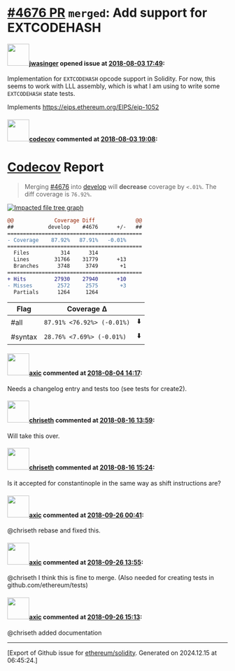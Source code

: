 # [\#4676 PR](https://github.com/ethereum/solidity/pull/4676) `merged`: Add support for EXTCODEHASH

#### <img src="https://avatars.githubusercontent.com/u/3411040?u=844b395af5047da2a24a73116b3011f9c872696b&v=4" width="50">[jwasinger](https://github.com/jwasinger) opened issue at [2018-08-03 17:49](https://github.com/ethereum/solidity/pull/4676):

Implementation for `EXTCODEHASH` opcode support in Solidity.  For now, this seems to work with LLL assembly, which is what I am using to write some `EXTCODEHASH` state tests.

Implements https://eips.ethereum.org/EIPS/eip-1052

#### <img src="https://avatars.githubusercontent.com/in/254?v=4" width="50">[codecov](https://github.com/apps/codecov) commented at [2018-08-03 19:08](https://github.com/ethereum/solidity/pull/4676#issuecomment-410348530):

# [Codecov](https://codecov.io/gh/ethereum/solidity/pull/4676?src=pr&el=h1) Report
> Merging [#4676](https://codecov.io/gh/ethereum/solidity/pull/4676?src=pr&el=desc) into [develop](https://codecov.io/gh/ethereum/solidity/commit/a86e1d187b929124c27365a8f2e185545c4157b1?src=pr&el=desc) will **decrease** coverage by `<.01%`.
> The diff coverage is `76.92%`.

[![Impacted file tree graph](https://codecov.io/gh/ethereum/solidity/pull/4676/graphs/tree.svg?width=650&token=87PGzVEwU0&height=150&src=pr)](https://codecov.io/gh/ethereum/solidity/pull/4676?src=pr&el=tree)

```diff
@@             Coverage Diff             @@
##           develop    #4676      +/-   ##
===========================================
- Coverage    87.92%   87.91%   -0.01%     
===========================================
  Files          314      314              
  Lines        31766    31779      +13     
  Branches      3748     3749       +1     
===========================================
+ Hits         27930    27940      +10     
- Misses        2572     2575       +3     
  Partials      1264     1264
```

| Flag | Coverage Δ | |
|---|---|---|
| #all | `87.91% <76.92%> (-0.01%)` | :arrow_down: |
| #syntax | `28.76% <7.69%> (-0.01%)` | :arrow_down: |

#### <img src="https://avatars.githubusercontent.com/u/20340?v=4" width="50">[axic](https://github.com/axic) commented at [2018-08-04 14:17](https://github.com/ethereum/solidity/pull/4676#issuecomment-410452620):

Needs a changelog entry and tests too (see tests for create2).

#### <img src="https://avatars.githubusercontent.com/u/9073706?v=4" width="50">[chriseth](https://github.com/chriseth) commented at [2018-08-16 13:59](https://github.com/ethereum/solidity/pull/4676#issuecomment-413555297):

Will take this over.

#### <img src="https://avatars.githubusercontent.com/u/9073706?v=4" width="50">[chriseth](https://github.com/chriseth) commented at [2018-08-16 15:24](https://github.com/ethereum/solidity/pull/4676#issuecomment-413584397):

Is it accepted for constantinople in the same way as shift instructions are?

#### <img src="https://avatars.githubusercontent.com/u/20340?v=4" width="50">[axic](https://github.com/axic) commented at [2018-09-26 00:41](https://github.com/ethereum/solidity/pull/4676#issuecomment-424547103):

@chriseth rebase and fixed this.

#### <img src="https://avatars.githubusercontent.com/u/20340?v=4" width="50">[axic](https://github.com/axic) commented at [2018-09-26 13:55](https://github.com/ethereum/solidity/pull/4676#issuecomment-424724624):

@chriseth I think this is fine to merge. (Also needed for creating tests in github.com/ethereum/tests)

#### <img src="https://avatars.githubusercontent.com/u/20340?v=4" width="50">[axic](https://github.com/axic) commented at [2018-09-26 15:13](https://github.com/ethereum/solidity/pull/4676#issuecomment-424753923):

@chriseth added documentation


-------------------------------------------------------------------------------



[Export of Github issue for [ethereum/solidity](https://github.com/ethereum/solidity). Generated on 2024.12.15 at 06:45:24.]
